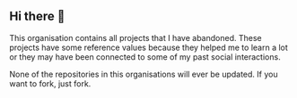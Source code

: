 ## Hi there 👋

This organisation contains all projects that I have abandoned. These projects have some reference values because they helped me to learn a lot or they may have been connected to some of my past social interactions.

None of the repositories in this organisations will ever be updated. If you want to fork, just fork.
